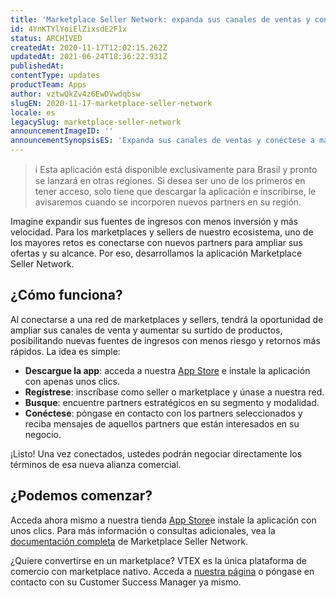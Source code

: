 ```yaml
---
title: 'Marketplace Seller Network: expanda sus canales de ventas y conéctese a los marketplaces líderes del mercado.'
id: 4YnKTYlYoiElZixsdE2F1x
status: ARCHIVED
createdAt: 2020-11-17T12:02:15.262Z
updatedAt: 2021-06-24T18:36:22.931Z
publishedAt: 
contentType: updates
productTeam: Apps
author: vztwQkZv4z6EwDVwdqbsw
slugEN: 2020-11-17-marketplace-seller-network
locale: es
legacySlug: marketplace-seller-network
announcementImageID: ''
announcementSynopsisES: 'Expanda sus canales de ventas y conéctese a marketplaces líderes del mercado con Marketplace Seller Network.'
---
```


>ℹ️ Esta aplicación está disponible exclusivamente para Brasil y pronto se lanzará en otras regiones. Si desea ser uno de los primeros en tener acceso, solo tiene que descargar la aplicación e inscribirse, le avisaremos cuando se incorporen nuevos partners en su región.

Imagine expandir sus fuentes de ingresos con menos inversión y más velocidad. Para los marketplaces y sellers de nuestro ecosistema, uno de los mayores retos es conectarse con nuevos partners para ampliar sus ofertas y su alcance. Por eso, desarrollamos la aplicación Marketplace Seller Network.

## ¿Cómo funciona?
Al conectarse a una red de marketplaces y sellers, tendrá la oportunidad de ampliar sus canales de venta y aumentar su surtido de productos, posibilitando nuevas fuentes de ingresos con menos riesgo y retornos más rápidos. La idea es simple: 

- __Descargue la app__: acceda a nuestra [App Store](https://apps.vtex.com/marketplace-seller-network/p "App Store") e instale la aplicación con apenas unos clics.
- __Regístrese__: inscríbase como seller o marketplace y únase a nuestra red.
- __Busque__: encuentre partners estratégicos en su segmento y modalidad.
- __Conéctese__: póngase en contacto con los partners seleccionados y reciba mensajes de aquellos partners que están interesados en su negocio.

¡Listo! Una vez conectados, ustedes podrán negociar directamente los términos de esa nueva alianza comercial.

## ¿Podemos comenzar?
Acceda ahora mismo a nuestra tienda [App Store](https://apps.vtex.com/marketplace-seller-network/p "App Store")e instale la aplicación con unos clics. Para más información o consultas adicionales, vea la [documentación completa](https://help.vtex.com/es/tutorial/encontre-marketplaces-e-sellers-no-ecossistema-vtex--2bzC7tXlVgLEEjxo4ixcAM "documentación completa") de Marketplace Seller Network. 

¿Quiere convertirse en un marketplace? VTEX es la única plataforma de comercio con marketplace nativo. Acceda a [nuestra página](https://vtex.com/co-es/marketplace/ "nuestra página") o póngase en contacto con su Customer Success Manager ya mismo.


